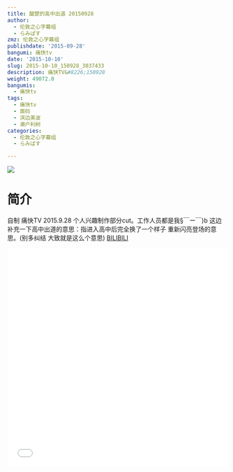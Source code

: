 ```yaml
---
title: 酸楚的高中出道 20150928
author:
  - 伦敦之心字幕组
  - らみぱす
zmz: 伦敦之心字幕组
publishdate: '2015-09-28'
bangumi: 痛快tv
date: '2015-10-10'
slug: 2015-10-10_150928_3037433
description: 痛快TV&#8226;150928
weight: 49072.0
bangumis:
  - 痛快tv
tags:
  - 痛快tv
  - 面码
  - 滨边美波
  - 濑户利树
categories:
  - 伦敦之心字幕组
  - らみぱす

---
```

![](https://i.imgur.com/Srkd3En.png)
# 简介  
自制 痛快TV 2015.9.28 个人兴趣制作部分cut。工作人员都是我§￣ー￣)b     这边补充一下高中出道的意思：指进入高中后完全换了一个样子 重新闪亮登场的意思。(别多纠结 大致就是这么个意思)
  [BILIBILI](https://www.bilibili.com/video/av3037433/)

<div class="vcontainer">  <iframe class='video' src="//www.bilibili.com/html/html5player.html?cid=4766393&aid=3037433" width="100%" height="500" frameborder="0" allowfullscreen="allowfullscreen"></iframe></div>
